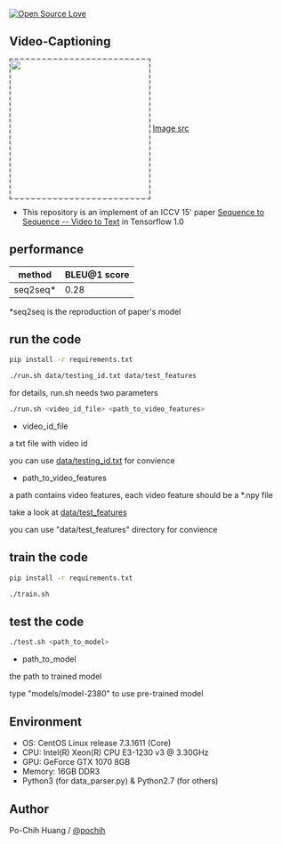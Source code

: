 [![Open Source Love](https://badges.frapsoft.com/os/v1/open-source-150x25.png?v=103)](https://github.com/ellerbrock/open-source-badges/)


## Video-Captioning

<img align='center' style="border-color:gray;border-width:2px;border-style:dashed"   src='https://vsubhashini.github.io/imgs/S2VTarchitecture.png' padding='5px' height="250px"></img>
<a href='https://vsubhashini.github.io/imgs/S2VTarchitecture.png'>Image src</a>

- This repository is an implement of an ICCV 15' paper [Sequence to Sequence -- Video to Text](https://arxiv.org/abs/1505.00487) in Tensorflow 1.0


## performance
|method|BLEU@1 score|
|---|---
|seq2seq*|0.28|

*seq2seq is the reproduction of paper's model

## run the code
```bash
pip install -r requirements.txt
```
```bash
./run.sh data/testing_id.txt data/test_features
```

for details, run.sh needs two parameters
```bash
./run.sh <video_id_file> <path_to_video_features>
```
- video_id_file

a txt file with video id

you can use [data/testing_id.txt](data/testing_id.txt) for convience

- path_to_video_features

a path contains video features, each video feature should be a *.npy file

take a look at [data/test_features](data/test_features)

you can use "data/test_features" directory for convience

## train the code
```bash
pip install -r requirements.txt
```
```bash
./train.sh
```

## test the code
```bash
./test.sh <path_to_model>
```
- path_to_model

the path to trained model

type "models/model-2380" to use pre-trained model

## Environment
- OS: CentOS Linux release 7.3.1611 (Core)
- CPU: Intel(R) Xeon(R) CPU E3-1230 v3 @ 3.30GHz
- GPU: GeForce GTX 1070 8GB
- Memory: 16GB DDR3
- Python3 (for data_parser.py) & Python2.7 (for others)

## Author
Po-Chih Huang / [@pochih](http://pochih.github.io/)
